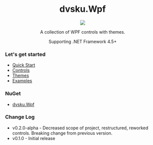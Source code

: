 <div align="center">
  <h1>dvsku.Wpf</h1>
  <p>
    <img src="https://github.com/dvsku/dvsku.Wpf/workflows/build/badge.svg"/>
  </p>
  <p>
    A collection of WPF controls with themes.
  </p>
  <p>
    Supporting .NET Framework 4.5+
  </p>
</div>

### Let's get started
* [Quick Start](https://github.com/dvsku/dvsku.Wpf/wiki/Quick-Start)
* [Controls](https://github.com/dvsku/dvsku.Wpf/wiki/Controls)
* [Themes](https://github.com/dvsku/dvsku.Wpf/wiki/Themes)
* [Examples](https://github.com/dvsku/dvsku.Wpf/wiki/Examples)

### NuGet
* [dvsku.Wpf](https://www.nuget.org/packages/dvsku.Wpf/)

### Change Log
* v0.2.0-alpha - Decreased scope of project, restructured, reworked controls. Breaking change from previous version.
* v0.1.0 - Initial release
